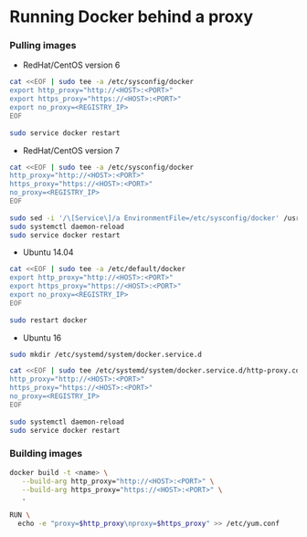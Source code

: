 # Running Docker behind a proxy

### Pulling images

* RedHat/CentOS version 6
```bash
cat <<EOF | sudo tee -a /etc/sysconfig/docker
export http_proxy="http://<HOST>:<PORT>"
export https_proxy="https://<HOST>:<PORT>"
export no_proxy=<REGISTRY_IP>
EOF
 
sudo service docker restart
```

* RedHat/CentOS version 7
```bash
cat <<EOF | sudo tee -a /etc/sysconfig/docker
http_proxy="http://<HOST>:<PORT>"
https_proxy="https://<HOST>:<PORT>"
no_proxy=<REGISTRY_IP>
EOF
 
sudo sed -i '/\[Service\]/a EnvironmentFile=/etc/sysconfig/docker' /usr/lib/systemd/system/docker.service
sudo systemctl daemon-reload
sudo service docker restart
```

* Ubuntu 14.04
```bash
cat <<EOF | sudo tee -a /etc/default/docker
export http_proxy="http://<HOST>:<PORT>"
export https_proxy="https://<HOST>:<PORT>"
export no_proxy=<REGISTRY_IP>
EOF
 
sudo restart docker
```

* Ubuntu 16
```bash
sudo mkdir /etc/systemd/system/docker.service.d

cat <<EOF | sudo tee /etc/systemd/system/docker.service.d/http-proxy.conf
http_proxy="http://<HOST>:<PORT>"
https_proxy="https://<HOST>:<PORT>"
no_proxy=<REGISTRY_IP>
EOF
 
sudo systemctl daemon-reload
sudo service docker restart
```

### Building images

```bash
docker build -t <name> \
   --build-arg http_proxy="http://<HOST>:<PORT>" \
   --build-arg https_proxy="https://<HOST>:<PORT>" \
   .
   
RUN \
  echo -e "proxy=$http_proxy\nproxy=$https_proxy" >> /etc/yum.conf
```
